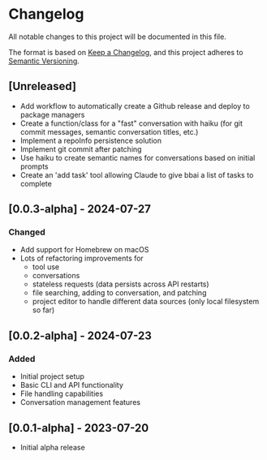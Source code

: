# Changelog

All notable changes to this project will be documented in this file.

The format is based on [Keep a Changelog](https://keepachangelog.com/en/1.0.0/),
and this project adheres to [Semantic Versioning](https://semver.org/spec/v2.0.0.html).

## [Unreleased]

- Add workflow to automatically create a Github release and deploy to package managers
- Create a function/class for a "fast" conversation with haiku (for git commit messages, semantic conversation titles, etc.)
- Implement a repoInfo persistence solution
- Implement git commit after patching
- Use haiku to create semantic names for conversations based on initial prompts
- Create an 'add task' tool allowing Claude to give bbai a list of tasks to complete

## [0.0.3-alpha] - 2024-07-27

### Changed

- Add support for Homebrew on macOS
- Lots of refactoring improvements for 
  - tool use
  - conversations
  - stateless requests (data persists across API restarts)
  - file searching, adding to conversation, and patching
  - project editor to handle different data sources (only local filesystem so far)

## [0.0.2-alpha] - 2024-07-23

### Added
- Initial project setup
- Basic CLI and API functionality
- File handling capabilities
- Conversation management features

## [0.0.1-alpha] - 2023-07-20
- Initial alpha release
